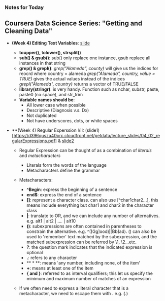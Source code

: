 ### Notes for Today

## Coursera Data Science Series: "Getting and Cleaning Data"

* **(Week 4) Editing Text Variables**: [slide](https://d396qusza40orc.cloudfront.net/getdata/lecture_slides/04_01_editingTextVariables.pdf)
	* **toupper(), tolower(), strsplit()**
	* **sub() & gsub()**: sub() only replace one instance, gsub replace all instances in that string
	* **grep() & grepl()**: 
		*grep("Alameda", county)* will give us the indices for reocrd where country = alameda
		*grep("Alameda", country, value = TRUE)* gives the actual values instead of the indices
		*grepl("Alameda", country)* returns a vector of TRUE/FALSE
	* **library(stringr)**: is very handy. Function such as nchar, substr, paste, paste0 (no space), and str_trim
	* **Variable names should be**:
		* All lower case when possible
		* Descriptive (Diagnosis v.s. Dx)
		* Not duplicated
		* Not have underscores, dots, or white spaces

* **(Week 4) Regular Experssion I/II: (slide1)[https://d396qusza40orc.cloudfront.net/getdata/lecture_slides/04_02_regularExpressions.pdf] & [slide2](https://d396qusza40orc.cloudfront.net/getdata/lecture_slides/04_03_regularExpressionsII.pdf)
	* Regular Expression can be thought of as a combination of *literals* and *metacharacters*
		* Literals form the words of the language
		* Metacharacters define the grammar

	* Metacharacters:
		* **^Begin**: express the beginning of a sentence
		* **end$**: express the end of a sentence
		* **[]**: represent a character class. can also use [^char1char2...], this means include everything but char1 and char2 in the character class
		* **|**: translate to OR, and we can include any number of alternatives. e.g. alt1 | alt2 | .... | alt10
		* **()**: subexpressions are often contained in parentheses to constrain the alternative. e.g. ^([Gg]ood)|[Bb]ad). () can also be used to 'remember' text matched by the subexpression, and the matched subexpression can be referred by \1, \2...etc.
		* **?**: the question mark indicates that the indicated expression is optional
		* **.**: refers to any character
		* ** * **: means 'any number, including none, of the item'
		* **+**: means at least one of the item
		* **{ and }**: referred to as interval qualifiers; this let us specify the minimum and maximum number of matches of an expression

	* If we often need to express a literal character that is a metacharacter, we need to escape them with \. e.g. (\.)
